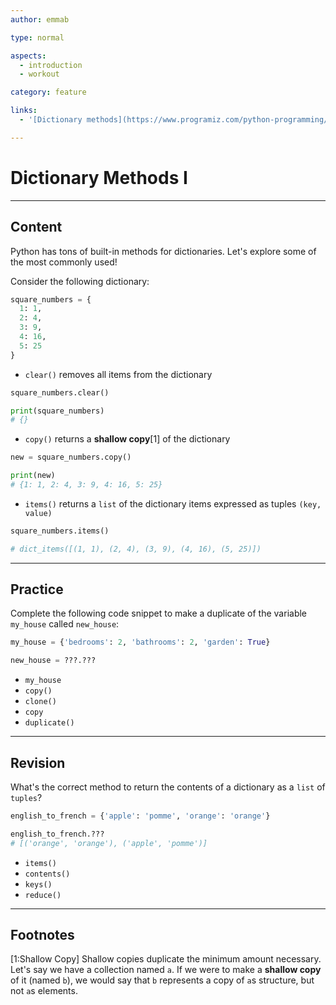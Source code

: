 ```yaml
---
author: emmab

type: normal

aspects:
  - introduction
  - workout

category: feature

links:
  - '[Dictionary methods](https://www.programiz.com/python-programming/dictionary){website}'

---
```


# Dictionary Methods I

---
## Content

Python has tons of built-in methods for dictionaries. Let's explore some of the most commonly used!

Consider the following dictionary:

```python
square_numbers = {
  1: 1,
  2: 4,
  3: 9, 
  4: 16, 
  5: 25
}
```

- `clear()` removes all items from the dictionary

```python
square_numbers.clear()

print(square_numbers)
# {}
```

- `copy()` returns a **shallow copy**[1] of the dictionary

```python
new = square_numbers.copy()

print(new)
# {1: 1, 2: 4, 3: 9, 4: 16, 5: 25}
```

- `items()` returns a `list` of the dictionary items expressed as tuples `(key, value)`

```python
square_numbers.items()

# dict_items([(1, 1), (2, 4), (3, 9), (4, 16), (5, 25)])
```

---
## Practice

Complete the following code snippet to make a duplicate of the variable `my_house` called `new_house`:

```python
my_house = {'bedrooms': 2, 'bathrooms': 2, 'garden': True}

new_house = ???.???
```

* `my_house`
* `copy()`
* `clone()`
* `copy`
* `duplicate()`


---
## Revision

What's the correct method to return the contents of a dictionary as a `list` of `tuples`?

```python
english_to_french = {'apple': 'pomme', 'orange': 'orange'}

english_to_french.???
# [('orange', 'orange'), ('apple', 'pomme')]
```

* `items()`
* `contents()`
* `keys()`
* `reduce()`

---
## Footnotes

[1:Shallow Copy]
Shallow copies duplicate the minimum amount necessary. Let's say we have a collection named `a`. If we were to make a **shallow copy** of it (named `b`), we would say that `b` represents a copy of `a`s structure, but not `a`s elements.